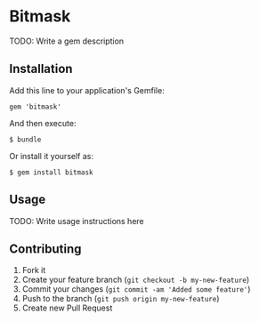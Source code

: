 # Bitmask

TODO: Write a gem description

## Installation

Add this line to your application's Gemfile:

    gem 'bitmask'

And then execute:

    $ bundle

Or install it yourself as:

    $ gem install bitmask

## Usage

TODO: Write usage instructions here

## Contributing

1. Fork it
2. Create your feature branch (`git checkout -b my-new-feature`)
3. Commit your changes (`git commit -am 'Added some feature'`)
4. Push to the branch (`git push origin my-new-feature`)
5. Create new Pull Request
